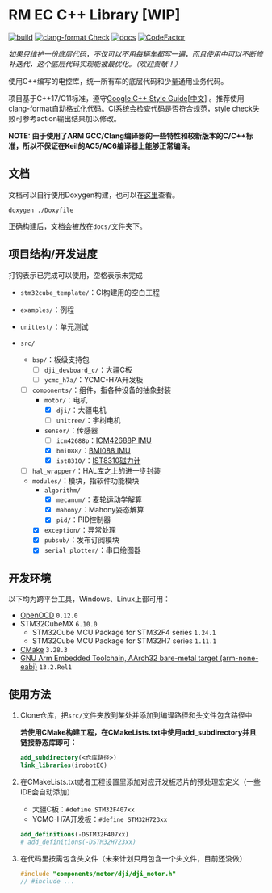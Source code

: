 # RM EC C++ Library [WIP]

[![build](https://github.com/IRobot-EC-2024/ec-cpp-library/actions/workflows/ci_build.yml/badge.svg)](https://github.com/IRobot-EC-2024/ec-cpp-library/actions/workflows/ci_build.yml)
[![clang-format Check](https://github.com/IRobot-EC-2024/ec-cpp-library/actions/workflows/style_check.yml/badge.svg)](https://github.com/IRobot-EC-2024/ec-cpp-library/actions/workflows/style_check.yml)
[![docs](https://github.com/IRobot-EC-2024/ec-cpp-library/actions/workflows/doxygen-gh-pages.yml/badge.svg)](https://github.com/IRobot-EC-2024/ec-cpp-library/actions/workflows/doxygen-gh-pages.yml)
[![CodeFactor](https://www.codefactor.io/repository/github/lunarifish/ec-cpp-library/badge)](https://www.codefactor.io/repository/github/lunarifish/ec-cpp-library)

*如果只维护一份底层代码，不仅可以不用每辆车都写一遍，而且使用中可以不断修补迭代，这个底层代码实现能被最优化。（欢迎贡献！）*

使用C++编写的电控库，统一所有车的底层代码和少量通用业务代码。

项目基于C++17/C11标准，遵守[Google C++ Style Guide](https://google.github.io/styleguide/cppguide.html)[[中文](https://zh-google-styleguide.readthedocs.io/en/latest/google-cpp-styleguide/contents.html)]
。推荐使用clang-format自动格式化代码。CI系统会检查代码是否符合规范，style
check失败可参考action输出结果加以修改。

**NOTE: 由于使用了ARM GCC/Clang编译器的一些特性和较新版本的C/C++标准，所以不保证在Keil的AC5/AC6编译器上能够正常编译。**

## 文档

文档可以自行使用Doxygen构建，也可以在[这里](https://irobot-ec-2024.github.io/ec-cpp-library/)查看。

```shell
doxygen ./Doxyfile
```

正确构建后，文档会被放在`docs/`文件夹下。

## 项目结构/开发进度

打钩表示已完成可以使用，空格表示未完成

- `stm32cube_template/`：CI构建用的空白工程

- `examples/`：例程

- `unittest/`：单元测试

- `src/`

    - `bsp/`：板级支持包
        - [ ] `dji_devboard_c/`：大疆C板
        - [ ] `ycmc_h7a/`：YCMC-H7A开发板

    - [ ] `components/`：组件，指各种设备的抽象封装
        - `motor/`：电机
            - [x] `dji/`：大疆电机
            - [ ] `unitree/`：宇树电机
        - `sensor/`：传感器
            - [ ] `icm42688p`：[ICM42688P IMU](https://product.tdk.com.cn/system/files/dam/doc/product/sensor/mortion-inertial/imu/data_sheet/ds-000347-icm-42688-p-v1.6.pdf)
            - [x] `bmi088/`：[BMI088 IMU](https://www.bosch-sensortec.com/media/boschsensortec/downloads/datasheets/bst-bmi088-ds001.pdf)
            - [x] `ist8310/`：[IST8310磁力计](https://tw.isentek.com/userfiles/files/IST8310Datasheet_3DMagneticSensors.pdf)

    - [ ] `hal_wrapper/`：HAL库之上的进一步封装

    - `modules/`：模块，指软件功能模块
        - `algorithm/`
            - [x] `mecanum/`：麦轮运动学解算
            - [x] `mahony/`：Mahony姿态解算
            - [x] `pid/`：PID控制器
        - [x] `exception/`：异常处理
        - [x] `pubsub/`：发布订阅模块
        - [x] `serial_plotter/`：串口绘图器

## 开发环境

以下均为跨平台工具，Windows、Linux上都可用：

- [OpenOCD](https://github.com/openocd-org/openocd/releases/) `0.12.0`
- STM32CubeMX `6.10.0`
    - STM32Cube MCU Package for STM32F4 series `1.24.1`
    - STM32Cube MCU Package for STM32H7 series `1.11.1`
- [CMake](https://cmake.org/download/) `3.28.3`
- [GNU Arm Embedded Toolchain, AArch32 bare-metal target (arm-none-eabi)](https://developer.arm.com/downloads/-/arm-gnu-toolchain-downloads) `13.2.Rel1`

## 使用方法

1. Clone仓库，把`src/`文件夹放到某处并添加到编译路径和头文件包含路径中

   **若使用CMake构建工程，在CMakeLists.txt中使用add_subdirectory并且链接静态库即可：**

    ```cmake
    add_subdirectory(<仓库路径>)
    link_libraries(irobotEC)
    ```

2. 在CMakeLists.txt或者工程设置里添加对应开发板芯片的预处理宏定义（一些IDE会自动添加）
    - 大疆C板：`#define STM32F407xx`
    - YCMC-H7A开发板：`#define STM32H723xx`

    ```cmake
    add_definitions(-DSTM32F407xx)
    # add_definitions(-DSTM32H723xx)
    ```

3. 在代码里按需包含头文件（未来计划只用包含一个头文件，目前还没做）

    ```cpp
    #include "components/motor/dji/dji_motor.h"
    // #include ...
    ```
